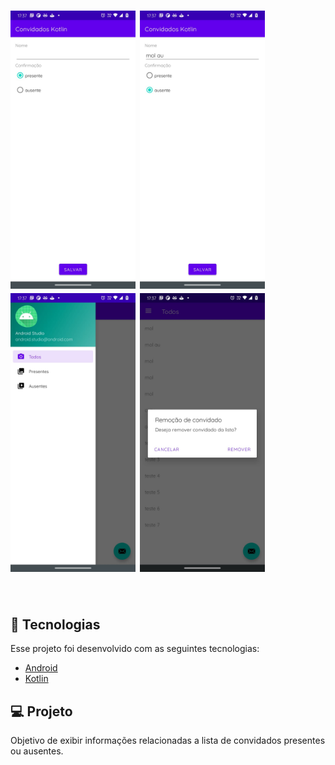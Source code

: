 <h1>
    <img alt="app" src="app/src/main/res/drawable/new.jpeg" width="200"/>
    <img alt="app" src="app/src/main/res/drawable/load.jpeg" width="200"/>
    <img alt="app" src="app/src/main/res/drawable/menu.jpeg" width="200"/>
    <img alt="app" src="app/src/main/res/drawable/delete.jpeg" width="200"/>
</h1>

<br>

## 🧪 Tecnologias

Esse projeto foi desenvolvido com as seguintes tecnologias:

- [Android](https://reactjs.org)
- [Kotlin](https://reactjs.org)

## 💻 Projeto

Objetivo de exibir informações relacionadas a lista de convidados presentes ou ausentes.

